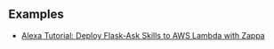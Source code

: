 

## Examples
- [Alexa Tutorial: Deploy Flask-Ask Skills to AWS Lambda with Zappa](https://developer.amazon.com/de/blogs/post/8e8ad73a-99e9-4c0f-a7b3-60f92287b0bf/new-alexa-tutorial-deploy-flask-ask-skills-to-aws-lambda-with-zappa)